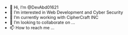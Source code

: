 - 👋 Hi, I’m @DevAbd01621
- 👀 I’m interested in Web Development and Cyber Security
- 🌱 I’m currently working with CipherCraft INC
- 💞️ I’m looking to collaborate on ...
- 📫 How to reach me ...

<!---
DevAbd01621/DevAbd01621 is a ✨ special ✨ repository because its `README.md` (this file) appears on your GitHub profile.
You can click the Preview link to take a look at your changes.
--->
